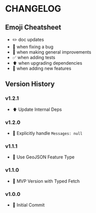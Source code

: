 # CHANGELOG

## Emoji Cheatsheet
- :pencil2: doc updates
- :bug: when fixing a bug
- :rocket: when making general improvements
- :white_check_mark: when adding tests
- :arrow_up: when upgrading dependencies
- :tada: when adding new features

## Version History

### v1.2.1

- :arrow_up: Update Internal Deps

### v1.2.0

- :rocket: Explicitly handle `Messages: null`

### v1.1.1

- :bug: Use GeoJSON Feature Type

### v1.1.0

- :tada: MVP Version with Typed Fetch

### v1.0.0

- :tada: Initial Commit
